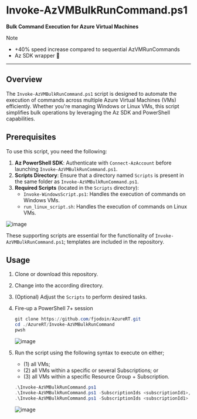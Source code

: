 # Invoke-AzVMBulkRunCommand.ps1  
**Bulk Command Execution for Azure Virtual Machines**
> [!NOTE] 
> - +40% speed increase compared to sequential AzVMRunCommands
> - Az SDK wrapper 🌯

---

## Overview  
The `Invoke-AzVMBulkRunCommand.ps1` script is designed to automate the execution of commands across multiple Azure Virtual Machines (VMs) efficiently. Whether you're managing Windows or Linux VMs, this script simplifies bulk operations by leveraging the Az SDK and PowerShell capabilities.  

## Prerequisites  
To use this script, you need the following:  

1. **Az PowerShell SDK**: Authenticate with `Connect-AzAccount` before launching `Invoke-AzVMBulkRunCommand.ps1`.
2. **Scripts Directory**: Ensure that a directory named `Scripts` is present in the same folder as `Invoke-AzVMBulkRunCommand.ps1`.  
3. **Required Scripts** (located in the `Scripts` directory):  
   - `Invoke-WindowsScript.ps1`: Handles the execution of commands on Windows VMs.  
   - `run_linux_script.sh`: Handles the execution of commands on Linux VMs.
  
![image](https://github.com/user-attachments/assets/0e0916c7-aff5-4f6a-a0f8-8ff0c391c3db)


These supporting scripts are essential for the functionality of `Invoke-AzVMBulkRunCommand.ps1`; templates are included in the repository.  

## Usage  
1. Clone or download this repository.  
2. Change into the according directory.  
3. (Optional) Adjust the `Scripts` to perform desired tasks.
4. Fire-up a PowerShell 7+ session  

   ```powershell
   git clone https://github.com/fjodoin/AzureRT.git
   cd ./AzureRT/Invoke-AzVMBulkRunCommand
   pwsh
   ```

   ![image](https://github.com/user-attachments/assets/9b37ad3a-f423-4ab6-b887-7856aa597a41)

5. Run the script using the following syntax to execute on either;
   - (1) all VMs;
   - (2) all VMs within a specific or several Subscriptions; or
   - (3) all VMs within a specific Resource Group + Subscription.

   ```powershell
   .\Invoke-AzVMBulkRunCommand.ps1
   .\Invoke-AzVMBulkRunCommand.ps1 -SubscriptionIds <subscriptionId1>,<subscriptionId2>
   .\Invoke-AzVMBulkRunCommand.ps1 -SubscriptionIds <subscriptionId1> -ResourceGroup <resourceGroup>
   ```

   ![image](https://github.com/user-attachments/assets/8a512b7c-85c5-4ab1-a173-4ba68c1863e1)

